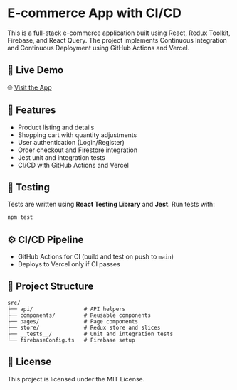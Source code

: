 # E-commerce App with CI/CD

This is a full-stack e-commerce application built using React, Redux Toolkit, Firebase, and React Query. The project implements Continuous Integration and Continuous Deployment using GitHub Actions and Vercel.

## 🔗 Live Demo

🌐 [Visit the App](https://ecommerce-ci-cd.vercel.app/)

## 🚀 Features

- Product listing and details
- Shopping cart with quantity adjustments
- User authentication (Login/Register)
- Order checkout and Firestore integration
- Jest unit and integration tests
- CI/CD with GitHub Actions and Vercel

## 🧪 Testing

Tests are written using **React Testing Library** and **Jest**. Run tests with:

```bash
npm test
```

## ⚙️ CI/CD Pipeline

- GitHub Actions for CI (build and test on push to `main`)
- Deploys to Vercel only if CI passes

## 📁 Project Structure

```
src/
├── api/                # API helpers
├── components/         # Reusable components
├── pages/              # Page components
├── store/              # Redux store and slices
├── __tests__/          # Unit and integration tests
└── firebaseConfig.ts   # Firebase setup
```

## 📄 License

This project is licensed under the MIT License.